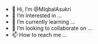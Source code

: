 - 👋 Hi, I’m @MIqbalAsukri
- 👀 I’m interested in ...
- 🌱 I’m currently learning ...
- 💞️ I’m looking to collaborate on ...
- 📫 How to reach me ...

<!---
MIqbalAsukri/MIqbalAsukri is a ✨ special ✨ repository because its `README.md` (this file) appears on your GitHub profile.
You can click the Preview link to take a look at your changes.
--->

